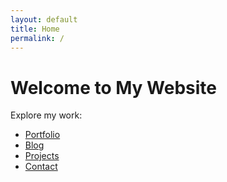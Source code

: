 ```yaml
---
layout: default
title: Home
permalink: /
---
```


# Welcome to My Website

Explore my work:
- [Portfolio]({{site.baseurl}}/portfolio/)
- [Blog]({{site.baseurl}}/blog/)
- [Projects]({{site.baseurl}}/projects/)
- [Contact]({{site.baseurl}}/contact/)
